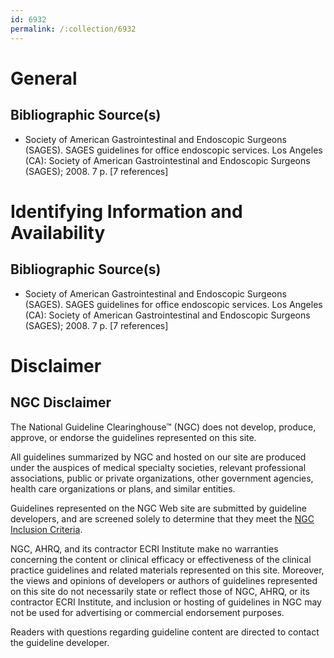 ```yaml
---
id: 6932
permalink: /:collection/6932
---
```


# General

## Bibliographic Source(s)

- Society of American Gastrointestinal and Endoscopic Surgeons (SAGES). SAGES guidelines for office endoscopic services. Los Angeles (CA): Society of American Gastrointestinal and Endoscopic Surgeons (SAGES); 2008. 7 p. [7 references]

# Identifying Information and Availability

## Bibliographic Source(s)

- Society of American Gastrointestinal and Endoscopic Surgeons (SAGES). SAGES guidelines for office endoscopic services. Los Angeles (CA): Society of American Gastrointestinal and Endoscopic Surgeons (SAGES); 2008. 7 p. [7 references]

# Disclaimer

## NGC Disclaimer

The National Guideline Clearinghouse™ (NGC) does not develop, produce, approve, or endorse the guidelines represented on this site.

All guidelines summarized by NGC and hosted on our site are produced under the auspices of medical specialty societies, relevant professional associations, public or private organizations, other government agencies, health care organizations or plans, and similar entities.

Guidelines represented on the NGC Web site are submitted by guideline developers, and are screened solely to determine that they meet the [NGC Inclusion Criteria](/help-and-about/summaries/inclusion-criteria).

NGC, AHRQ, and its contractor ECRI Institute make no warranties concerning the content or clinical efficacy or effectiveness of the clinical practice guidelines and related materials represented on this site. Moreover, the views and opinions of developers or authors of guidelines represented on this site do not necessarily state or reflect those of NGC, AHRQ, or its contractor ECRI Institute, and inclusion or hosting of guidelines in NGC may not be used for advertising or commercial endorsement purposes.

Readers with questions regarding guideline content are directed to contact the guideline developer.

